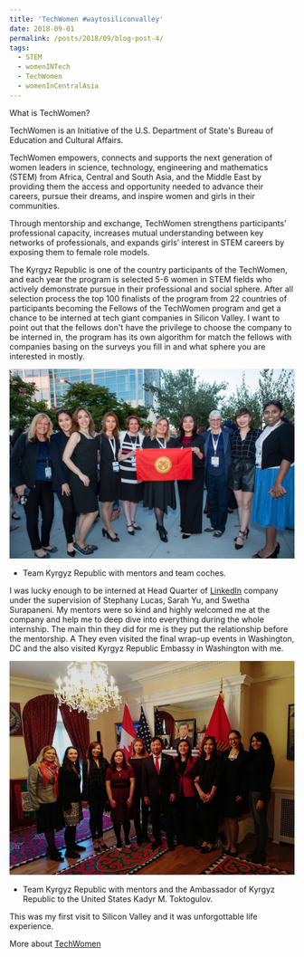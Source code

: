 ```yaml
---
title: 'TechWomen #waytosiliconvalley'
date: 2018-09-01
permalink: /posts/2018/09/blog-post-4/
tags:
  - STEM
  - womenINTech
  - TechWomen
  - womenInCentralAsia
---
```


What is TechWomen?

TechWomen is an Initiative of the U.S. Department of State's Bureau of Education and Cultural Affairs.

TechWomen empowers, connects and supports the next generation of women leaders in science, technology, engineering and mathematics (STEM) from Africa, Central and South Asia, and the Middle East by providing them the access and opportunity needed to advance their careers, pursue their dreams, and inspire women and girls in their communities.

Through mentorship and exchange, TechWomen strengthens participants’ professional capacity, increases mutual understanding between key networks of professionals, and expands girls’ interest in STEM careers by exposing them to female role models.

The Kyrgyz Republic is one of the country participants of the TechWomen, and each year the program is selected 5-6 women in STEM fields who actively demonstrate pursue in their professional and social sphere. After all selection process the top 100 finalists of the program from 22 countries of participants becoming the Fellows of the TechWomen program and get a chance to be interned at tech giant companies in Silicon Valley. I want to point out that the fellows don't have the privilege to choose the company to be interned in, the program has its own algorithm for match the fellows with companies basing on the surveys you fill in and what sphere you are interested in mostly.

![](/files/TechWomen1.png)
* Team Kyrgyz Republic with mentors and team coches.

I was lucky enough to be interned at Head Quarter of [LinkedIn](https://www.linkedin.com/feed/) company under the supervision of Stephany Lucas, Sarah Yu, and Swetha Surapaneni. My mentors were so kind and highly welcomed me at the company and help me to deep dive into everything during the whole internship. The main thin they did for me is they put the relationship before the mentorship. A They even visited the final wrap-up events in Washington, DC and the also visited Kyrgyz Republic Embassy in Washington with me.

![](/files/TechWomen2.png)
* Team Kyrgyz Republic with mentors and the Ambassador of Kyrgyz Republic to the United States Kadyr M. Toktogulov.

This was my first visit to Silicon Valley and it was unforgottable life experience.



More about [TechWomen](https://www.techwomen.org/)
